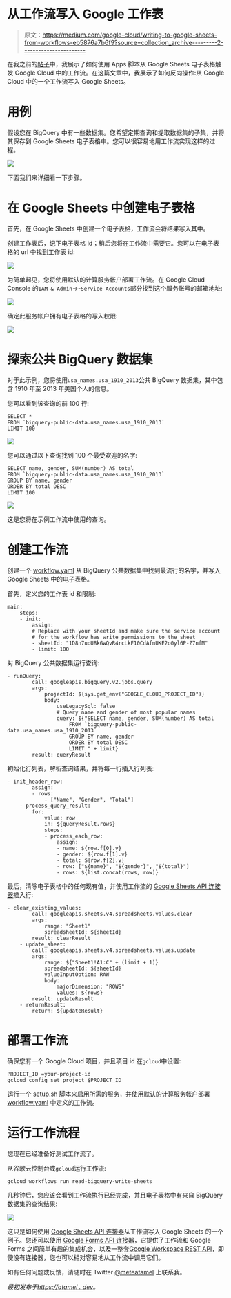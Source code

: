 # 从工作流写入 Google 工作表

> 原文：<https://medium.com/google-cloud/writing-to-google-sheets-from-workflows-eb5876a7b6f9?source=collection_archive---------2----------------------->

在我之前的[帖子](https://atamel.dev/posts/2022/09-09_trigger_workflows_from_sheets/)中，我展示了如何使用 Apps 脚本从 Google Sheets 电子表格触发 Google Cloud 中的工作流。在这篇文章中，我展示了如何反向操作:从 Google Cloud 中的一个工作流写入 Google Sheets。

# 用例

假设您在 BigQuery 中有一些数据集。您希望定期查询和提取数据集的子集，并将其保存到 Google Sheets 电子表格中。您可以很容易地用工作流实现这样的过程。

![](img/cdf37cfcbdba44214eb49f0c1826dc60.png)

下面我们来详细看一下步骤。

# 在 Google Sheets 中创建电子表格

首先，在 Google Sheets 中创建一个电子表格，工作流会将结果写入其中。

创建工作表后，记下电子表格 id；稍后您将在工作流中需要它。您可以在电子表格的 url 中找到工作表 id:

![](img/d2c0048db75390c1606ad6a7c7d37a66.png)

为简单起见，您将使用默认的计算服务帐户部署工作流。在 Google Cloud Console 的`IAM & Admin`->-`Service Accounts`部分找到这个服务账号的邮箱地址:

![](img/f13beb24ed01fd93cedeb1a443e81668.png)

确定此服务帐户拥有电子表格的写入权限:

![](img/d03039852799d51269f6e7ebc887a7a0.png)

# 探索公共 BigQuery 数据集

对于此示例，您将使用`usa_names.usa_1910_2013`公共 BigQuery 数据集，其中包含 1910 年至 2013 年美国个人的信息。

您可以看到该查询的前 100 行:

```
SELECT *
FROM `bigquery-public-data.usa_names.usa_1910_2013`
LIMIT 100
```

![](img/77c77dc9cf88d48c5296c879fbe44870.png)

您可以通过以下查询找到 100 个最受欢迎的名字:

```
SELECT name, gender, SUM(number) AS total
FROM `bigquery-public-data.usa_names.usa_1910_2013`
GROUP BY name, gender
ORDER BY total DESC
LIMIT 100
```

![](img/79cb7b53027e2be5717f32da3d7e328c.png)

这是您将在示例工作流中使用的查询。

# 创建工作流

创建一个 [workflow.yaml](https://github.com/GoogleCloudPlatform/workflows-demos/blob/master/workspace-integration/workflows-to-sheets/workflow.yaml) 从 BigQuery 公共数据集中找到最流行的名字，并写入 Google Sheets 中的电子表格。

首先，定义您的工作表 id 和限制:

```
main:
    steps:
    - init:
        assign:
        # Replace with your sheetId and make sure the service account
        # for the workflow has write permissions to the sheet
        - sheetId: "1D8n7uoU8kGwQvR4rcLkF10CdAfnUKE2o0yl6P-Z7nfM"
        - limit: 100
```

对 BigQuery 公共数据集运行查询:

```
- runQuery:
        call: googleapis.bigquery.v2.jobs.query
        args:
            projectId: ${sys.get_env("GOOGLE_CLOUD_PROJECT_ID")}
            body:
                useLegacySql: false
                # Query name and gender of most popular names
                query: ${"SELECT name, gender, SUM(number) AS total
                    FROM `bigquery-public-data.usa_names.usa_1910_2013`
                    GROUP BY name, gender
                    ORDER BY total DESC
                    LIMIT " + limit}
        result: queryResult
```

初始化行列表，解析查询结果，并将每一行插入行列表:

```
- init_header_row:
        assign:
        - rows:
            - ["Name", "Gender", "Total"]
    - process_query_result:
        for:
            value: row
            in: ${queryResult.rows}
            steps:
            - process_each_row:
                assign:
                - name: ${row.f[0].v}
                - gender: ${row.f[1].v}
                - total: ${row.f[2].v}
                - row: ["${name}", "${gender}", "${total}"]
                - rows: ${list.concat(rows, row)}
```

最后，清除电子表格中的任何现有值，并使用工作流的 [Google Sheets API 连接器](https://cloud.google.com/workflows/docs/reference/googleapis/sheets/Overview)插入行:

```
- clear_existing_values:
        call: googleapis.sheets.v4.spreadsheets.values.clear
        args:
            range: "Sheet1"
            spreadsheetId: ${sheetId}
        result: clearResult
    - update_sheet:
        call: googleapis.sheets.v4.spreadsheets.values.update
        args:
            range: ${"Sheet1!A1:C" + (limit + 1)}
            spreadsheetId: ${sheetId}
            valueInputOption: RAW
            body:
                majorDimension: "ROWS"
                values: ${rows}
        result: updateResult
    - returnResult:
        return: ${updateResult}
```

# 部署工作流

确保您有一个 Google Cloud 项目，并且项目 id 在`gcloud`中设置:

```
PROJECT_ID =your-project-id
gcloud config set project $PROJECT_ID
```

运行一个 [setup.sh](https://github.com/GoogleCloudPlatform/workflows-demos/blob/master/workspace-integration/workflows-to-sheets/setup.sh) 脚本来启用所需的服务，并使用默认的计算服务帐户部署 [workflow.yaml](https://github.com/GoogleCloudPlatform/workflows-demos/blob/master/workspace-integration/workflows-to-sheets/workflow.yaml) 中定义的工作流。

# 运行工作流程

您现在已经准备好测试工作流了。

从谷歌云控制台或`gcloud`运行工作流:

```
gcloud workflows run read-bigquery-write-sheets
```

几秒钟后，您应该会看到工作流执行已经完成，并且电子表格中有来自 BigQuery 数据集的查询结果:

![](img/ca8d6d1ebd39b98cbd8c4988ea6da36e.png)

这只是如何使用 [Google Sheets API 连接器](https://cloud.google.com/workflows/docs/reference/googleapis/sheets/Overview)从工作流写入 Google Sheets 的一个例子。您还可以使用 [Google Forms API 连接器](https://cloud.google.com/workflows/docs/reference/googleapis/forms/Overview)，它提供了工作流和 Google Forms 之间简单有趣的集成机会，以及一整套[Google Workspace REST API](https://developers.google.com/workspace/products#toc)，即使没有连接器，您也可以相对容易地从工作流中调用它们。

如有任何问题或反馈，请随时在 Twitter [@meteatamel](https://twitter.com/meteatamel) 上联系我。

*最初发布于*[*https://atamel . dev*](https://atamel.dev/posts/2022/09-26_writing_google_sheets_from_workflows/)*。*